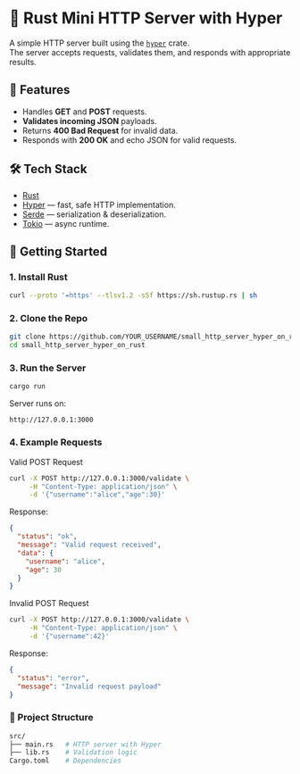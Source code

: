 # 🦀 Rust Mini HTTP Server with Hyper

A simple HTTP server built using the [`hyper`](https://crates.io/crates/hyper) crate.  
The server accepts requests, validates them, and responds with appropriate results.  

## 📌 Features
- Handles **GET** and **POST** requests.
- **Validates incoming JSON** payloads.
- Returns **400 Bad Request** for invalid data.
- Responds with **200 OK** and echo JSON for valid requests.

## 🛠 Tech Stack
- [Rust](https://www.rust-lang.org/)
- [Hyper](https://hyper.rs/) — fast, safe HTTP implementation.
- [Serde](https://serde.rs/) — serialization & deserialization.
- [Tokio](https://tokio.rs/) — async runtime.

## 🚀 Getting Started

### 1. Install Rust
```bash
curl --proto '=https' --tlsv1.2 -sSf https://sh.rustup.rs | sh
```

### 2. Clone the Repo
```bash
git clone https://github.com/YOUR_USERNAME/small_http_server_hyper_on_rust.git
cd small_http_server_hyper_on_rust
```

### 3. Run the Server
```bash
cargo run
```
Server runs on:
```
http://127.0.0.1:3000
```

### 4. Example Requests

Valid POST Request
```bash
curl -X POST http://127.0.0.1:3000/validate \
     -H "Content-Type: application/json" \
     -d '{"username":"alice","age":30}'
```
Response:
```json
{
  "status": "ok",
  "message": "Valid request received",
  "data": {
    "username": "alice",
    "age": 30
  }
}
```
Invalid POST Request
```bash
curl -X POST http://127.0.0.1:3000/validate \
     -H "Content-Type: application/json" \
     -d '{"username":42}'
```
Response:
```json
{
  "status": "error",
  "message": "Invalid request payload"
}
```

### 📂 Project Structure

```bash
src/
├── main.rs   # HTTP server with Hyper
├── lib.rs    # Validation logic
Cargo.toml    # Dependencies
```
